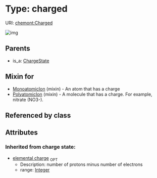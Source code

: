 
# Type: charged




URI: [chemont:Charged](http://w3id.org/chemontCharged)


![img](http://yuml.me/diagram/nofunky;dir:TB/class/[PolyatomicIon]uses%20-.->[Charged&#124;elemental_charge(i):integer%20%3F],[MonoatomicIon]uses%20-.->[Charged],[ChargeState]^-[Charged],[PolyatomicIon],[MonoatomicIon],[ChargeState])

## Parents

 *  is_a: [ChargeState](ChargeState.md)

## Mixin for

 * [MonoatomicIon](MonoatomicIon.md) (mixin)  - An atom that has a charge
 * [PolyatomicIon](PolyatomicIon.md) (mixin)  - A molecule that has a charge. For example, nitrate (NO3-).

## Referenced by class


## Attributes


### Inherited from charge state:

 * [elemental charge](elemental_charge.md)  <sub>OPT</sub>
    * Description: number of protons minus number of electrons
    * range: [Integer](types/Integer.md)
